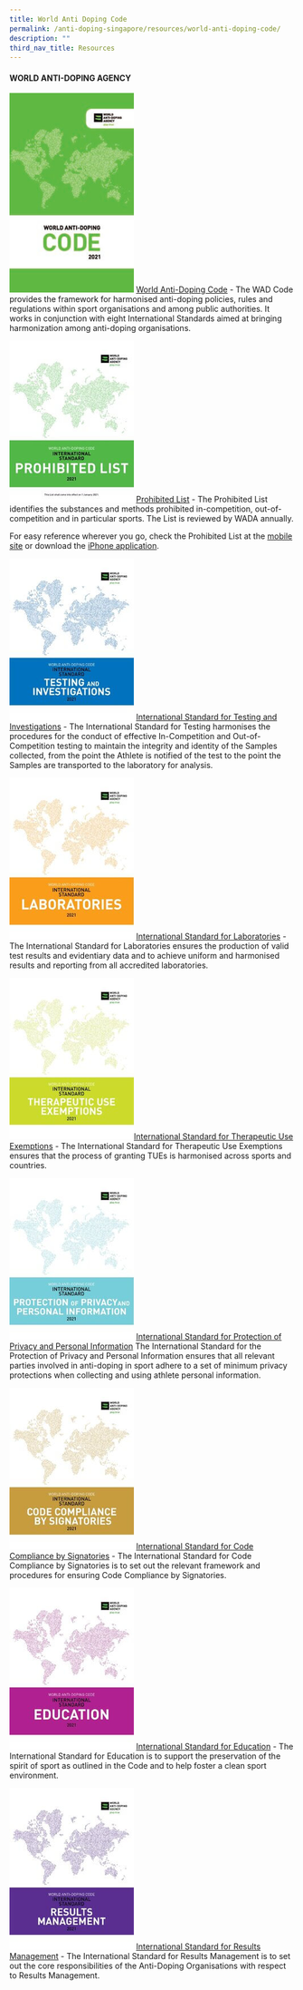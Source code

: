 ```yaml
---
title: World Anti Doping Code
permalink: /anti-doping-singapore/resources/world-anti-doping-code/
description: ""
third_nav_title: Resources
---
```

#### **WORLD ANTI-DOPING AGENCY**

![World Anti-Doping Code](/images/What%20We%20Do/Anti%20Doping%20Singapore/Resources/World%20Anti%20Doping%20Code/WADA_Code_2021.jpeg)
[World Anti-Doping Code](https://www.wada-ama.org/en/resources/the-code/world-anti-doping-code) - The WAD Code provides the framework for harmonised anti-doping policies, rules and regulations within sport organisations and among public authorities. It works in conjunction with eight International Standards aimed at bringing harmonization among anti-doping organisations.

![Prohibited List](/images/What%20We%20Do/Anti%20Doping%20Singapore/Resources/World%20Anti%20Doping%20Code/ISPL_2021.jpeg)
[Prohibited List](https://www.wada-ama.org/en/resources/science-medicine/prohibited-list-documents) - The Prohibited List identifies the substances and methods prohibited in-competition, out-of-competition and in particular sports. The List is reviewed by WADA annually.

For easy reference wherever you go, check the Prohibited List at the [mobile site](http://list.wada-ama.org/ "Prohibited List Mobile") or download the [iPhone application](http://itunes.apple.com/us/app/wada-prohibited-list-2011/id408057950?mt=8 "Prohibited List iTunes").

![International Standard for Testing and Investigations](/images/What%20We%20Do/Anti%20Doping%20Singapore/Resources/World%20Anti%20Doping%20Code/ISTI_2021.jpeg)
[International Standard for Testing and Investigations](https://www.wada-ama.org/en/resources/world-anti-doping-program/international-standard-for-testing-and-investigations-isti) - 
The International Standard for Testing harmonises the procedures for the conduct of effective In-Competition and Out-of-Competition testing to maintain the integrity and identity of the Samples collected, from the point the Athlete is notified of the test to the point the Samples are transported to the laboratory for analysis.

![Laboratories](/images/What%20We%20Do/Anti%20Doping%20Singapore/Resources/World%20Anti%20Doping%20Code/ISL_2021.jpeg)
[International Standard for Laboratories](https://www.wada-ama.org/en/resources/world-anti-doping-program/international-standard-laboratories-isl) - 
The International Standard for Laboratories ensures the production of valid test results and evidentiary data and to achieve uniform and harmonised results and reporting from all accredited laboratories.

![](/images/What%20We%20Do/Anti%20Doping%20Singapore/Resources/World%20Anti%20Doping%20Code/ISTUE_2021.jpeg)[International Standard for Therapeutic Use Exemptions](https://www.wada-ama.org/en/resources/world-anti-doping-program/international-standard-therapeutic-use-exemptions-istue) - The International Standard for Therapeutic Use Exemptions ensures that the process of granting TUEs is harmonised across sports and countries.

![International Standard for Protection of Privacy and Personal Information](/images/What%20We%20Do/Anti%20Doping%20Singapore/Resources/World%20Anti%20Doping%20Code/ISPPPI_2021.jpeg)
[International Standard for Protection of Privacy and Personal Information](https://www.wada-ama.org/en/resources/data-protection/international-standard-for-the-protection-of-privacy-and-personal)
The International Standard for the Protection of Privacy and Personal Information ensures that all relevant parties involved in anti-doping in sport adhere to a set of minimum privacy protections when collecting and using athlete personal information.

![International Standard for Code Compliance by Signatories](/images/What%20We%20Do/Anti%20Doping%20Singapore/Resources/World%20Anti%20Doping%20Code/ISCCS_2021.jpeg)
[International Standard for Code Compliance by Signatories](https://www.wada-ama.org/en/resources/world-anti-doping-program/international-standard-code-compliance-signatories-isccs) - The International Standard for Code Compliance by Signatories is to set out the relevant framework and procedures for ensuring Code Compliance by Signatories.

![International Standard for Education](/images/What%20We%20Do/Anti%20Doping%20Singapore/Resources/World%20Anti%20Doping%20Code/ISE_2021.jpeg)
[International Standard for Education](https://www.wada-ama.org/en/resources/world-anti-doping-program/international-standard-education-ise) - The International Standard for Education is to support the preservation of the spirit of sport as outlined in the Code and to help foster a clean sport environment.

![International Standard for Results Management](/images/What%20We%20Do/Anti%20Doping%20Singapore/Resources/World%20Anti%20Doping%20Code/ISRM_2021.jpeg)
[International Standard for Results Management](https://www.wada-ama.org/en/resources/world-anti-doping-program/international-standard-results-management-isrm) - The International Standard for Results Management is to set out the core responsibilities of the Anti-Doping Organisations with respect to Results Management.